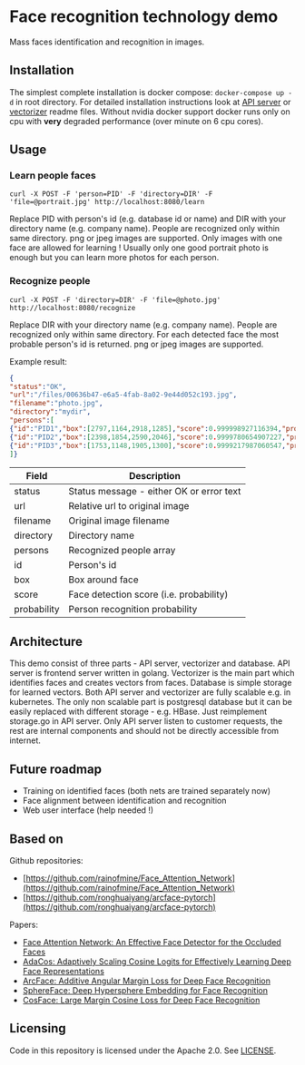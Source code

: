 # Face recognition technology demo

Mass faces identification and recognition in images. 

## Installation

The simplest complete installation is docker compose: ``docker-compose up -d`` in root directory. For detailed installation instructions look at [API server](apiserver/README.md) or [vectorizer](vectorizer/README.md) readme files.
Without nvidia docker support docker runs only on cpu with **very** degraded performance (over minute on 6 cpu cores).  

## Usage

### Learn people faces

```shell script
curl -X POST -F 'person=PID' -F 'directory=DIR' -F 'file=@portrait.jpg' http://localhost:8080/learn
```

Replace PID with person's id (e.g. database id or name) and DIR with your directory name (e.g. company name). People are recognized only within same directory.  png or jpeg images are supported. Only images with one face are allowed for learning !
Usually only one good portrait photo is enough but you can learn more photos for each person.

### Recognize people

```shell script
curl -X POST -F 'directory=DIR' -F 'file=@photo.jpg' http://localhost:8080/recognize
```

Replace DIR with your directory name (e.g. company name). People are recognized only within same directory. For each detected face the most probable person's id is returned. png or jpeg images are supported. 

Example result:

```json
{
"status":"OK",
"url":"/files/00636b47-e6a5-4fab-8a02-9e44d052c193.jpg",
"filename":"photo.jpg",
"directory":"mydir",
"persons":[
{"id":"PID1","box":[2797,1164,2918,1285],"score":0.999998927116394,"probability":0.8342},
{"id":"PID2","box":[2398,1854,2590,2046],"score":0.9999780654907227,"probability":0.32546},
{"id":"PID3","box":[1753,1148,1905,1300],"score":0.9999217987060547,"probability":0.65785}
]}
```

| Field | Description |
| --- | --- |
| status | Status message - either OK or error text |
| url | Relative url to original image |
| filename | Original image filename |
| directory | Directory name |
| persons | Recognized people array |
| id | Person's id |
| box | Box around face |
| score | Face detection score (i.e. probability) |
| probability | Person recognition probability |

## Architecture

This demo consist of three parts - API server, vectorizer and database. API server is frontend server written in golang.
Vectorizer is the main part which identifies faces and creates vectors from faces. Database is simple storage for learned vectors.
Both API server and vectorizer are fully scalable e.g. in kubernetes. The only non scalable part is postgresql database but it can be easily replaced with different storage - e.g. HBase.
Just reimplement storage.go in API server.
Only API server listen to customer requests, the rest are internal components and should not be directly accessible from internet. 

## Future roadmap

 * Training on identified faces (both nets are trained separately now)
 * Face alignment between identification and recognition
 * Web user interface (help needed !)

## Based on

Github repositories:

* [https://github.com/rainofmine/Face_Attention_Network](https://github.com/rainofmine/Face_Attention_Network)
* [https://github.com/ronghuaiyang/arcface-pytorch](https://github.com/ronghuaiyang/arcface-pytorch)

Papers:

* [Face Attention Network: An Effective Face Detector for the Occluded Faces](https://arxiv.org/abs/1711.07246)
* [AdaCos: Adaptively Scaling Cosine Logits for Effectively Learning Deep Face Representations](https://arxiv.org/abs/1905.00292)
* [ArcFace: Additive Angular Margin Loss for Deep Face Recognition](https://arxiv.org/abs/1801.07698)
* [SphereFace: Deep Hypersphere Embedding for Face Recognition](https://arxiv.org/abs/1704.08063)
* [CosFace: Large Margin Cosine Loss for Deep Face Recognition](https://arxiv.org/abs/1801.09414)

## Licensing

Code in this repository is licensed under the Apache 2.0. See [LICENSE](LICENSE).

